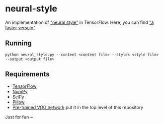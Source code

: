 # neural-style

An implementation of ["neural style"](http://www.cv-foundation.org/openaccess/content_cvpr_2016/papers/Gatys_Image_Style_Transfer_CVPR_2016_paper.pdf) in TensorFlow. 
Here, you can find ["a faster versoin"](http://cs.stanford.edu/people/jcjohns/papers/eccv16/JohnsonECCV16.pdf)

## Running 
`python neural_style.py --content <content file> --styles <style file> --output <output file>`

## Requirements

* [TensorFlow](https://www.tensorflow.org/versions/master/get_started/os_setup.html#download-and-setup)
* [NumPy](https://github.com/numpy/numpy/blob/master/INSTALL.rst.txt)
* [SciPy](https://github.com/scipy/scipy/blob/master/INSTALL.rst.txt)
* [Pillow](http://pillow.readthedocs.io/en/3.3.x/installation.html#installation)
* [Pre-trained VGG network]() put it in the top level of this repository

Just for fun ~
